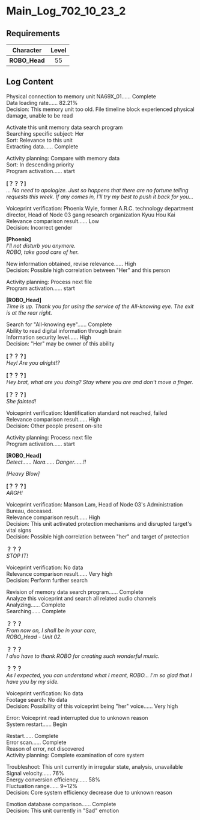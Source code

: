 # Main_Log_702_10_23_2
## Requirements
|  Character  |Level|
|-------------|:---:|
|**ROBO_Head**| 55  |

## Log Content
Physical connection to memory unit NA69X\_01...... Complete<br>
Data loading rate...... 82.21%<br>
Decision: This memory unit too old. File timeline block experienced physical damage, unable to be read

Activate this unit memory data search program<br>
Searching specific subject: Her<br>
Sort: Relevance to this unit<br>
Extracting data...... Complete

Activity planning: Compare with memory data<br>
Sort: In descending priority<br>
Program activation...... start

**[？？？]**<br>
*... No need to apologize. Just so happens that there are no fortune telling requests this week. If any comes in, I'll try my best to push it back for you...*

Voiceprint verification: Phoenix Wyle, former A.R.C. technology department director, Head of Node 03 gang research organization Kyuu Hou Kai<br>
Relevance comparison result...... Low<br>
Decision: Incorrect gender

**[Phoenix]**<br>
*I'll not disturb you anymore.<br>
ROBO, take good care of her.*

New information obtained, revise relevance...... High<br>
Decision: Possible high correlation between "Her" and this person

Activity planning: Process next file<br>
Program activation...... start

**[ROBO_Head]**<br>
*Time is up. Thank you for using the service of the All\-knowing eye. The exit is at the rear right.*

Search for "All\-knowing eye"...... Complete<br>
Ability to read digital information through brain<br>
Information security level...... High<br>
Decision: "Her" may be owner of this ability

**[？？？]**<br>
*Hey! Are you alright!?*

**[？？？]**<br>
*Hey brat, what are you doing? Stay where you are and don't move a finger.*

**[？？？]**<br>
*She fainted!*

Voiceprint verification: Identification standard not reached, failed<br>
Relevance comparison result...... High<br>
Decision: Other people present on\-site

Activity planning: Process next file<br>
Program activation...... start

**[ROBO_Head]**<br>
*Detect...... Nora...... Danger......!!*

*\[Heavy Blow\]*

**[？？？]**<br>
*ARGH!*

Voiceprint verification: Manson Lam, Head of Node 03's Administration Bureau, deceased.<br>
Relevance comparison result...... High<br>
Decision: This unit activated protection mechanisms and disrupted target's vital signs<br>
Decision: Possible high correlation between "her" and target of protection

**？？？**<br>
*STOP IT!*

Voiceprint verification: No data<br>
Relevance comparison result...... Very high<br>
Decision: Perform further search

Revision of memory data search program...... Complete<br>
Analyze this voiceprint and search all related audio channels<br>
Analyzing...... Complete<br>
Searching...... Complete

**？？？**<br>
*From now on, I shall be in your care, <br>
ROBO\_Head \- Unit 02.*

**？？？**<br>
*I also have to thank ROBO for creating such wonderful music.*

**？？？**<br>
*As I expected, you can understand what I meant, ROBO... I'm so glad that I have you by my side.*

Voiceprint verification: No data<br>
Footage search: No data<br>
Decision: Possibility of this voiceprint being "her" voice...... Very high

Error: Voiceprint read interrupted due to unknown reason<br>
System restart...... Begin

Restart...... Complete<br>
Error scan...... Complete<br>
Reason of error, not discovered<br>
Activity planning: Complete examination of core system

Troubleshoot: This unit currently in irregular state, analysis, unavailable<br>
Signal velocity...... 76%<br>
Energy conversion efficiency...... 58%<br>
Fluctuation range...... 9\~12%<br>
Decision: Core system efficiency decrease due to unknown reason 

Emotion database comparison...... Complete<br>
Decision: This unit currently in "Sad" emotion
